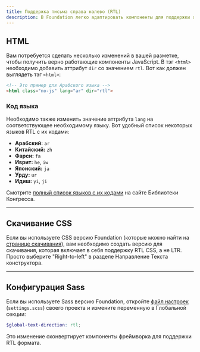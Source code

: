 ```yaml
---
title: Поддержка письма справа налево (RTL)
description: В Foundation легко адаптировать компоненты для поддержки языков с направлением письма справа налево.
---
```


## HTML

Вам потребуется сделать несколько изменений в вашей разметке, чтобы получить верно работающие компоненты JavaScript. В тэг `<html>` необходимо добавить аттрибут `dir` со значением `rtl`. Вот как должен выглядеть тэг `<html>`:

```html
<!-- Это пример для Арабского языка -->
<html class="no-js" lang="ar" dir="rtl">
```

### Код языка

Необходимо также изменить значение аттрибута `lang` на соответствующее необходимому языку. Вот удобный список некоторых языков RTL с их кодами:

- **Арабский:** `ar`
- **Китайский:** `zh`
- **Фарси:** `fa`
- **Иврит:** `he`, `iw`
- **Японский:** `ja`
- **Урду:** `ur`
- **Идиш:** `yi`, `ji`

Смотрите [полный список языков с их кодами](http://www.loc.gov/standards/iso639-2/php/code_list.php) на сайте Библиотеки Конгресса.

---

## Скачивание CSS

Если вы используете CSS версию Foundation (которые можно найти на [странице скачивания](http://foundation.zurb.com/sites/download)), вам необходимо создать версию для скачивания, которая включает в себя поддержку RTL CSS, а не LTR. Просто выберите "Right-to-left" в разделе Направление Текста конструктора.

---

## Конфигурация Sass

Если вы используете Sass версию Foundation, откройте [файл настроек](sass.html#the-settings-file) (`settings.scss`) своего проекта и измените переменную в Глобальной секции:

```scss
$global-text-direction: rtl;
```

Это изменение сконвертирует компоненты фреймворка для поддержки RTL формата.

